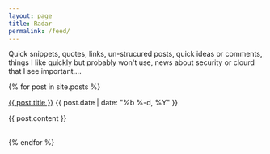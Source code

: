 ```yaml
---
layout: page
title: Radar
permalink: /feed/
---
```


Quick snippets, quotes, links, un-strucured posts, quick ideas or comments, things I like quickly but probably won't use, news about security or clourd that I see important....

<div class="posts">
    {% for post in site.posts %}
      <p>
        <a class="post-link" href="{{ post.url | prepend: site.baseurl }}">{{ post.title }}</a> <span class="post-date">{{ post.date | date: "%b %-d, %Y" }}</span>
      </p>
    <p>{{ post.content }}</p>
    <br />
    {% endfor %}
</div> 
